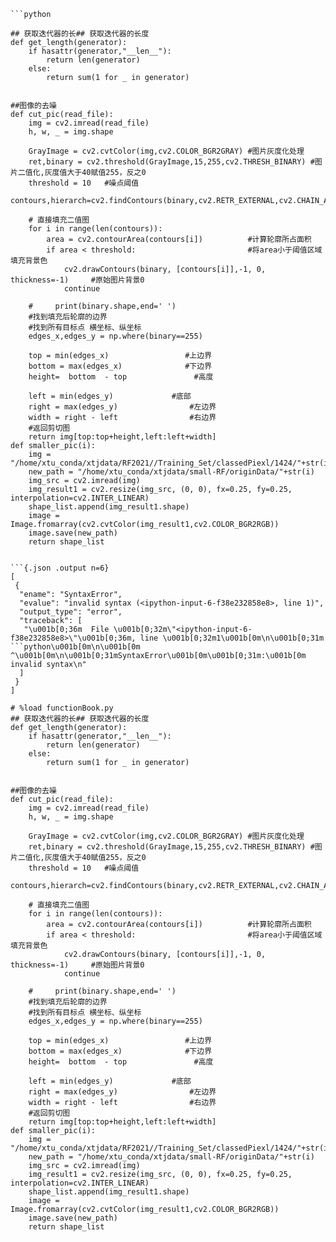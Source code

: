 ```{.python .input  n=6}
```python

## 获取迭代器的长## 获取迭代器的长度
def get_length(generator):
    if hasattr(generator,"__len__"):
        return len(generator)
    else:
        return sum(1 for _ in generator)
    
    
##图像的去噪 
def cut_pic(read_file): 
    img = cv2.imread(read_file)   
    h, w, _ = img.shape

    GrayImage = cv2.cvtColor(img,cv2.COLOR_BGR2GRAY) #图片灰度化处理
    ret,binary = cv2.threshold(GrayImage,15,255,cv2.THRESH_BINARY) #图片二值化,灰度值大于40赋值255，反之0
    threshold = 10   #噪点阈值
    contours,hierarch=cv2.findContours(binary,cv2.RETR_EXTERNAL,cv2.CHAIN_APPROX_NONE)

    # 直接填充二值图
    for i in range(len(contours)):
        area = cv2.contourArea(contours[i])          #计算轮廓所占面积
        if area < threshold:                         #将area小于阈值区域填充背景色
            cv2.drawContours(binary, [contours[i]],-1, 0, thickness=-1)     #原始图片背景0
            continue

    #     print(binary.shape,end=' ')
    #找到填充后轮廓的边界
    #找到所有目标点 横坐标、纵坐标
    edges_x,edges_y = np.where(binary==255)

    top = min(edges_x)                 #上边界
    bottom = max(edges_x)              #下边界
    height=  bottom  - top               #高度

    left = min(edges_y)             #底部
    right = max(edges_y)                #左边界
    width = right - left                #右边界
    #返回剪切图
    return img[top:top+height,left:left+width]
def smaller_pic(i):
    img = "/home/xtu_conda/xtjdata/RF2021//Training_Set/classedPiexl/1424/"+str(i)
    new_path = "/home/xtu_conda/xtjdata/small-RF/originData/"+str(i)
    img_src = cv2.imread(img)
    img_result1 = cv2.resize(img_src, (0, 0), fx=0.25, fy=0.25, interpolation=cv2.INTER_LINEAR)
    shape_list.append(img_result1.shape)
    image = Image.fromarray(cv2.cvtColor(img_result1,cv2.COLOR_BGR2RGB))    
    image.save(new_path)
    return shape_list
```
```

```{.json .output n=6}
[
 {
  "ename": "SyntaxError",
  "evalue": "invalid syntax (<ipython-input-6-f38e232858e8>, line 1)",
  "output_type": "error",
  "traceback": [
   "\u001b[0;36m  File \u001b[0;32m\"<ipython-input-6-f38e232858e8>\"\u001b[0;36m, line \u001b[0;32m1\u001b[0m\n\u001b[0;31m    ```python\u001b[0m\n\u001b[0m    ^\u001b[0m\n\u001b[0;31mSyntaxError\u001b[0m\u001b[0;31m:\u001b[0m invalid syntax\n"
  ]
 }
]
```

```{.python .input}
# %load functionBook.py
## 获取迭代器的长## 获取迭代器的长度
def get_length(generator):
    if hasattr(generator,"__len__"):
        return len(generator)
    else:
        return sum(1 for _ in generator)
    
    
##图像的去噪 
def cut_pic(read_file): 
    img = cv2.imread(read_file)   
    h, w, _ = img.shape

    GrayImage = cv2.cvtColor(img,cv2.COLOR_BGR2GRAY) #图片灰度化处理
    ret,binary = cv2.threshold(GrayImage,15,255,cv2.THRESH_BINARY) #图片二值化,灰度值大于40赋值255，反之0
    threshold = 10   #噪点阈值
    contours,hierarch=cv2.findContours(binary,cv2.RETR_EXTERNAL,cv2.CHAIN_APPROX_NONE)

    # 直接填充二值图
    for i in range(len(contours)):
        area = cv2.contourArea(contours[i])          #计算轮廓所占面积
        if area < threshold:                         #将area小于阈值区域填充背景色
            cv2.drawContours(binary, [contours[i]],-1, 0, thickness=-1)     #原始图片背景0
            continue

    #     print(binary.shape,end=' ')
    #找到填充后轮廓的边界
    #找到所有目标点 横坐标、纵坐标
    edges_x,edges_y = np.where(binary==255)

    top = min(edges_x)                 #上边界
    bottom = max(edges_x)              #下边界
    height=  bottom  - top               #高度

    left = min(edges_y)             #底部
    right = max(edges_y)                #左边界
    width = right - left                #右边界
    #返回剪切图
    return img[top:top+height,left:left+width]
def smaller_pic(i):
    img = "/home/xtu_conda/xtjdata/RF2021//Training_Set/classedPiexl/1424/"+str(i)
    new_path = "/home/xtu_conda/xtjdata/small-RF/originData/"+str(i)
    img_src = cv2.imread(img)
    img_result1 = cv2.resize(img_src, (0, 0), fx=0.25, fy=0.25, interpolation=cv2.INTER_LINEAR)
    shape_list.append(img_result1.shape)
    image = Image.fromarray(cv2.cvtColor(img_result1,cv2.COLOR_BGR2RGB))    
    image.save(new_path)
    return shape_list
```
